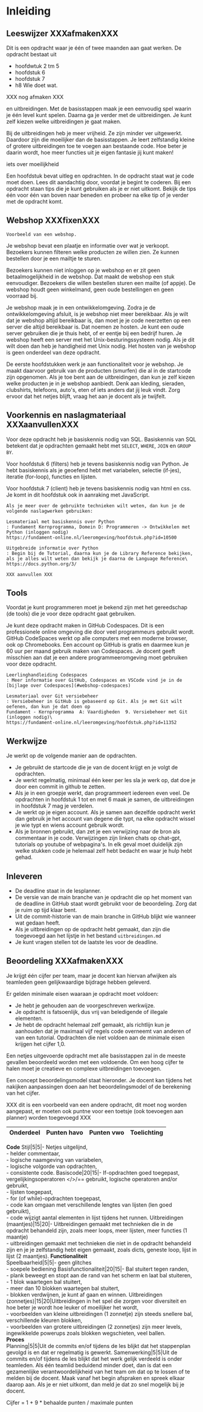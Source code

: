 # Inleiding

## Leeswijzer XXXafmakenXXX

Dit is een opdracht waar je één of twee maanden aan gaat werken. De opdracht bestaat uit 
- hoofdwtuk 2 tm 5
- hoofdstuk 6
- hoofdstuk 7
- h8
Wie doet wat.

XXX nog afmaken XXX

 en uitbreidingen. Met de basisstappen maak je een eenvoudig spel waarin je één level kunt spelen. Daarna ga je verder met de uitbreidingen. Je kunt zelf kiezen welke uitbreidingen je gaat maken.


Bij de uitbreidingen heb je meer vrijheid. Ze zijn minder ver uitgewerkt. Daardoor zijn die moeilijker dan de basisstappen. Je leert zelfstandig kleine of grotere uitbreidingen toe te voegen aan bestaande code. Hoe beter je daarin wordt, hoe meer functies uit je eigen fantasie jij kunt maken!

iets over moeilijkheid

Een hoofdstuk bevat uitleg en opdrachten. In de opdracht staat wat je code moet doen. Lees dit aandachtig door, voordat je begint te coderen. Bij een opdracht staan tips die je kunt gebruiken als je er niet uitkomt. Bekijk de tips één voor één van boven naar beneden en probeer na elke tip of je verder met de opdracht komt. 


## Webshop XXXfixenXXX
```{figure} scherm1.png
Voorbeeld van een webshop.
```

Je webshop bevat een plaatje en informatie over wat je verkoopt. Bezoekers kunnen filteren welke producten ze willen zien. Ze kunnen bestellen door je een mailtje te sturen.

Bezoekers kunnen niet inloggen op je webshop en er zit geen betaalmogelijkheid in de webshop. Dat maakt de webshop een stuk eenvoudiger. Bezoekers die willen bestellen sturen een mailte (of appje). De webshop houdt geen winkelmand, geen oude bestellingen en geen voorraad bij.

Je webshop maak je in een ontwikkelomgeving. Zodra je de ontwikkelomgeving afsluit, is je webshop niet meer bereikbaar. Als je wilt dat je webshop altijd bereikbaar is, dan moet je je code neerzetten op een server die altijd bereikbaar is. Dat noemen ze hosten. Je kunt een oude server gebruiken die je thuis hebt, of er eentje bij een bedrijf huren. Je webshop heeft een server met het Unix-besturingssysteem nodig. Als je dit wilt doen dan heb je handigheid met Unix nodig. Het hosten van je webshop is geen onderdeel van deze opdracht. 

De eerste hoofdstukken werk je aan functionaliteit voor je webshop. Je maakt daarvoor gebruik van de producten (smurfen) die al in de startcode zijn opgenomen. Als je toe bent aan de uitbreidingen, dan kun je zelf kiezen welke producten je in je webshop aanbiedt. Denk aan kleding, sieraden, clubshirts, telefoons, auto's, eten of iets anders dat jij leuk vindt. Zorg ervoor dat het netjes blijft, vraag het aan je docent als je twijfelt.

## Voorkennis en naslagmateriaal XXXaanvullenXXX

Voor deze opdracht heb je basiskennis nodig van SQL. Basiskennis van SQL betekent dat je opdrachten gemaakt hebt met `SELECT`, `WHERE`, `JOIN` en `GROUP BY`. 

Voor hoofdstuk 6 (filters) heb je tevens basiskennis nodig van Python. Je hebt basiskennis als je geoefend hebt met variabelen, selectie (if-jes), iteratie (for-loop), functies en lijsten.

Voor hoofdstuk 7 (client) heb je tevens basiskennis nodig van html en css. Je komt in dit hoofdstuk ook in aanraking met JavaScript.

```{seealso} Naslagmateriaal
Als je meer over de gebruikte technieken wilt weten, dan kun je de volgende naslagwerken gebruiken:

Lesmateriaal met basiskennis over Python
: Fundament Kernprogramma, Domein D: Programmeren -> Ontwikkelen met Python (inloggen nodig)
https://fundament-online.nl/leeromgeving/hoofdstuk.php?id=10500

Uitgebreide informatie over Python
: Begin bij de Tutorial, daarna kun je de Library Reference bekijken, als je alles wilt weten dan bekijk je daarna de Language Reference\
https://docs.python.org/3/

XXX aanvullen XXX
```

## Tools

Voordat je kunt programmeren moet je bekend zijn met het gereedschap (de tools) die je voor deze opdracht gaat gebruiken. 

Je kunt deze opdracht maken in GitHub Codespaces. Dit is een professionele online omgeving die door veel programmeurs gebruikt wordt. GitHub CodeSpaces werkt op alle computers met een moderne browser, ook op Chromebooks. Een account op GitHub is gratis en daarmee kun je 60 uur per maand gebruik maken van Codespaces. Je docent geeft misschien aan dat je een andere programmeeromgeving moet gebruiken voor deze opdracht. 

```{seealso} GitHub en Codespaces 
Leerlinghandleiding Codespaces
: Meer informatie over GitHub, Codespaces en VSCode vind je in de [bijlage over Codespaces](#webshop-codespaces)

Lesmateriaal over Git versiebeheer
: Versiebeheer in GitHub is gebaseerd op Git. Als je met Git wilt oefenen, dan kun je dat doen op
Fundament - Kernprogramma  A: Vaardigheden  9. Versiebeheer met Git (inloggen nodig)\
https://fundament-online.nl/leeromgeving/hoofdstuk.php?id=11352
```

## Werkwijze

Je werkt op de volgende manier aan de opdrachten.

- Je gebruikt de startcode die je van de docent krijgt en je volgt de opdrachten.
- Je werkt regelmatig, minimaal één keer per les sla je werk op, dat doe je door een commit in github te zetten.
- Als je in een groepje werkt, dan programmeert iedereen even veel. De opdrachten in hoofdstuk 1 tot en met 6 maak je samen, de uitbreidingen in hoofdstuk 7 mag je verdelen.
- Je werkt op je eigen account. Als je samen aan dezelfde opdracht werkt dan gebruik je het account van degene die typt, na elke opdracht wissel je wie typt en wiens account gebruik wordt.
- Als je bronnen gebruikt, dan zet je een verwijzing naar de bron als commentaar in je code. Verwijzingen zijn linken chats op chat-gpt, tutorials op youtube of webpagina's. In elk geval moet duidelijk zijn welke stukken code je helemaal zelf hebt bedacht en waar je hulp hebt gehad. 

## Inleveren

- De deadline staat in de lesplanner.
- De versie van de main branche van je opdracht die op het moment van de deadline in GitHub staat wordt gebruikt voor de beoordeling. Zorg dat je ruim op tijd klaar bent. 
- Uit de commit-historie van de main branche in GitHub blijkt wie wanneer wat gedaan heeft.
- Als je uitbreidingen op de opdracht hebt gemaakt, dan zijn die toegevoegd aan het lijstje in het bestand `uitbreidingen.md`
- Je kunt vragen stellen tot de laatste les voor de deadline.

## Beoordeling XXXafmakenXXX

Je krijgt één cijfer per team, maar je docent kan hiervan afwijken als teamleden geen gelijkwaardige bijdrage hebben geleverd. 

Er gelden minimale eisen waaraan je opdracht moet voldoen:
-	Je hebt je gehouden aan de voorgeschreven werkwijze.
-	Je opdracht is fatsoenlijk, dus vrij van beledigende of illegale elementen.
-	Je hebt de opdracht helemaal zelf gemaakt, als richtlijn kun je aanhouden dat je maximaal vijf regels code overneemt van anderen of van een tutorial. 
Opdrachten die niet voldoen aan de minimale eisen krijgen het cijfer 1,0.

Een netjes uitgevoerde opdracht met alle basisstappen zal in de meeste gevallen beoordeeld worden met een voldoende. Om een hoog cijfer te halen moet je creatieve en complexe uitbreidingen toevoegen.

Een concept beoordelingsmodel staat hieronder. Je docent kan tijdens het nakijken aanpassingen doen aan het beoordelingsmodel of de berekening van het cijfer.

XXX dit is een voorbeeld van een andere opdracht, dit moet nog worden aangepast, er moeten ook puntne voor een toetsje (ook toevoegen aan planner) worden toegevoegd XXX

Onderdeel|Punten havo|Punten vwo|Toelichting 
-|-|-|-
**Code**
Stijl|5|5|- Netjes uitgelijnd,<br> - helder commentaar, <br>- logische naamgeving van variabelen, <br>- logische volgorde van opdrachten, <br>- consistente code.
Basiscode|20|15|- If-opdrachten goed toegepast, vergelijkingsoperatoren </>/== gebruikt, logische operatoren and/or gebruikt, <br>- lijsten toegepast, <br>- for (of while)-opdrachten toegepast, <br>- code kan omgaan met verschillende lengtes van lijsten (len goed gebruikt),<br>- code wijzigt aantal elementen in lijst tijdens het runnen.
Uitbreidingen (maantjes)|15|20|- Uitbreidingen gemaakt met technieken die in de opdracht behandeld zijn, zoals meer loops, meer lijsten, meer functies (1 maantje)<br>- uitbreidingen gemaakt met technieken die niet in de opdracht behandeld zijn en je je zelfstandig hebt eigen gemaakt, zoals dicts, geneste loop, lijst in lijst (2 maantjes).
**Functionaliteit**	 	 
Speelbaarheid|5|5|- geen glitches<br>- soepele bediening
Basisfunctionaliteit|20|15|- Bal stuitert tegen randen,<br>- plank beweegt en stopt aan de rand van het scherm en laat bal stuiteren, <br>- 1 blok waartegen bal stuitert,<br>- meer dan 10 blokken waartegen bal stuitert,<br>- blokken verdwijnen, je kunt af gaan en winnen.
Uitbreidingen (zonnetjes)|15|20|Uitbreidingen in het spel die zorgen voor diversiteit en hoe beter je wordt hoe leuker of moeilijker het wordt, <br>- voorbeelden van kleine uitbreidingen (1 zonnetje) zijn steeds snellere bal, verschillende kleuren blokken,<br>- voorbeelden van grotere uitbreidingen (2 zonnetjes) zijn meer levels, ingewikkelde powerups zoals blokken wegschieten, veel ballen.             
**Proces**	 
Planning|5|5|Uit de commits en/of tijdens de les blijkt dat het stappenplan gevolgd is en dat er regelmatig is gewerkt.
Samenwerking|5|5|Uit de commits en/of tijdens de les blijkt dat het werk gelijk verdeeld is onder teamleden. Als één teamlid beduidend minder doet, dan is dat een gezamenlijke verantwoordelijkheid van het team om dat op te lossen of te melden bij de docent. Maak vanaf het begin afspraken en spreek elkaar daarop aan. Als je er niet uitkomt, dan meld je dat zo snel mogelijk bij je docent.

Cijfer = 1 + 9 * behaalde punten / maximale punten
